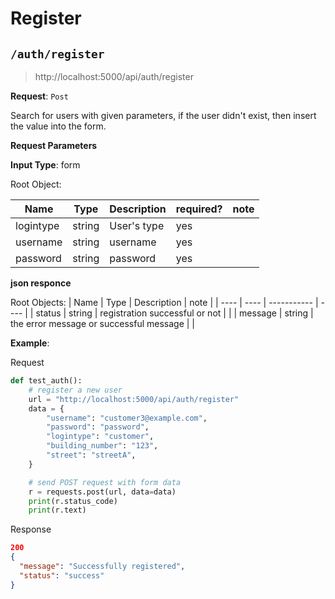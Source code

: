 # Register

## `/auth/register`

> http://localhost:5000/api/auth/register

**Request**: `Post`

Search for users with given parameters, if the user didn't exist, then insert the value into the form.

**Request Parameters**

**Input Type**: form

Root Object:

| Name | Type | Description | required? | note |
| ---- | ---- | ----------- | --------- | ---- | 
| logintype | string | User's type | yes | |
| username | string | username | yes | |
| password | string | password | yes | |

**json responce**

Root Objects:
| Name | Type | Description | note |
| ---- | ---- | ----------- | ---- |
| status | string | registration successful or not | |
| message | string | the error message or successful message | |

**Example**:

Request

```python
def test_auth():
    # register a new user
    url = "http://localhost:5000/api/auth/register"
    data = {
        "username": "customer3@example.com",
        "password": "password",
        "logintype": "customer",
        "building_number": "123",
        "street": "streetA",
    }

    # send POST request with form data
    r = requests.post(url, data=data)
    print(r.status_code)
    print(r.text)
```

Response

```json
200
{
  "message": "Successfully registered",
  "status": "success"
}
```

